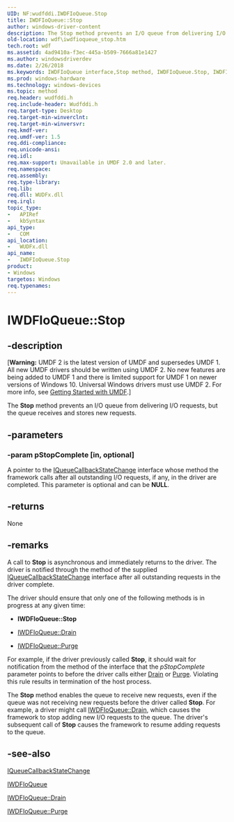 ```yaml
---
UID: NF:wudfddi.IWDFIoQueue.Stop
title: IWDFIoQueue::Stop
author: windows-driver-content
description: The Stop method prevents an I/O queue from delivering I/O requests, but the queue receives and stores new requests.
old-location: wdf\iwdfioqueue_stop.htm
tech.root: wdf
ms.assetid: 4ad9410a-f3ec-445a-b509-7666a81e1427
ms.author: windowsdriverdev
ms.date: 2/26/2018
ms.keywords: IWDFIoQueue interface,Stop method, IWDFIoQueue.Stop, IWDFIoQueue::Stop, Stop, Stop method, Stop method,IWDFIoQueue interface, UMDFQueueObjectRef_c45e9686-2484-4c8d-857d-4dc12c8f2fd7.xml, umdf.iwdfioqueue_stop, wdf.iwdfioqueue_stop, wudfddi/IWDFIoQueue::Stop
ms.prod: windows-hardware
ms.technology: windows-devices
ms.topic: method
req.header: wudfddi.h
req.include-header: Wudfddi.h
req.target-type: Desktop
req.target-min-winverclnt: 
req.target-min-winversvr: 
req.kmdf-ver: 
req.umdf-ver: 1.5
req.ddi-compliance: 
req.unicode-ansi: 
req.idl: 
req.max-support: Unavailable in UMDF 2.0 and later.
req.namespace: 
req.assembly: 
req.type-library: 
req.lib: 
req.dll: WUDFx.dll
req.irql: 
topic_type:
-	APIRef
-	kbSyntax
api_type:
-	COM
api_location:
-	WUDFx.dll
api_name:
-	IWDFIoQueue.Stop
product:
- Windows
targetos: Windows
req.typenames: 
---
```


# IWDFIoQueue::Stop


## -description


<p class="CCE_Message">[<b>Warning:</b> UMDF 2 is the latest version of UMDF and supersedes UMDF 1.  All new UMDF drivers should be written using UMDF 2.  No new features are being added to UMDF 1 and there is limited support for UMDF 1 on newer versions of Windows 10.  Universal Windows drivers must use UMDF 2.  For more info, see <a href="https://docs.microsoft.com/en-us/windows-hardware/drivers/wdf/getting-started-with-umdf-version-2">Getting Started with UMDF</a>.]

The <b>Stop</b> method prevents an I/O queue from delivering I/O requests, but the queue receives and stores new requests.


## -parameters




### -param pStopComplete [in, optional]

A pointer to the <a href="https://msdn.microsoft.com/library/windows/hardware/ff556877">IQueueCallbackStateChange</a> interface whose method the framework calls after all outstanding I/O requests, if any, in the driver are completed. This parameter is optional and can be <b>NULL</b>.


## -returns



None




## -remarks



A call to <b>Stop</b> is asynchronous and immediately returns to the driver. The driver is notified through the method of the supplied <a href="https://msdn.microsoft.com/library/windows/hardware/ff556877">IQueueCallbackStateChange</a> interface after all outstanding requests in the driver complete.

The driver should ensure that only one of the following methods is in progress at any given time: 

<ul>
<li>
<b>IWDFIoQueue::Stop</b>

</li>
<li>

<a href="https://msdn.microsoft.com/library/windows/hardware/ff558951">IWDFIoQueue::Drain</a>


</li>
<li>

<a href="https://msdn.microsoft.com/library/windows/hardware/ff558962">IWDFIoQueue::Purge</a>


</li>
</ul>
For example, if the driver previously called <b>Stop</b>, it should wait for notification from the method of the interface that the <i>pStopComplete</i> parameter points to before the driver calls either <a href="https://msdn.microsoft.com/0356e8a7-de44-4b0f-9067-ca3bb04260d8">Drain</a> or <a href="https://msdn.microsoft.com/c7863713-850f-4516-aec5-9e851c36cf52">Purge</a>. Violating this rule results in termination of the host process.

The <b>Stop</b> method enables the queue to receive new requests, even if the queue was not receiving new requests before the driver called <b>Stop</b>. For example, a driver might call <a href="https://msdn.microsoft.com/library/windows/hardware/ff558951">IWDFIoQueue::Drain</a>, which causes the framework to stop adding new I/O requests to the queue. The driver's subsequent call of <b>Stop</b> causes the framework to resume adding requests to the queue.




## -see-also




<a href="https://msdn.microsoft.com/library/windows/hardware/ff556877">IQueueCallbackStateChange</a>



<a href="https://msdn.microsoft.com/library/windows/hardware/ff558943">IWDFIoQueue</a>



<a href="https://msdn.microsoft.com/library/windows/hardware/ff558951">IWDFIoQueue::Drain</a>



<a href="https://msdn.microsoft.com/library/windows/hardware/ff558962">IWDFIoQueue::Purge</a>
 

 

